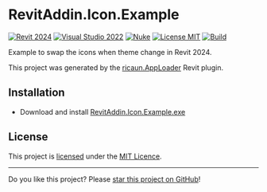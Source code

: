 # RevitAddin.Icon.Example

[![Revit 2024](https://img.shields.io/badge/Revit-2024+-blue.svg)](../..)
[![Visual Studio 2022](https://img.shields.io/badge/Visual%20Studio-2022-blue)](../..)
[![Nuke](https://img.shields.io/badge/Nuke-Build-blue)](https://nuke.build/)
[![License MIT](https://img.shields.io/badge/License-MIT-blue.svg)](LICENSE)
[![Build](../../actions/workflows/Build.yml/badge.svg)](../../actions)

Example to swap the icons when theme change in Revit 2024.

This project was generated by the [ricaun.AppLoader](https://ricaun.com/AppLoader/) Revit plugin.

## Installation

* Download and install [RevitAddin.Icon.Example.exe](../../releases/latest/download/RevitAddin.Icon.Example.zip)

## License

This project is [licensed](LICENSE) under the [MIT Licence](https://en.wikipedia.org/wiki/MIT_License).

---

Do you like this project? Please [star this project on GitHub](../../stargazers)!